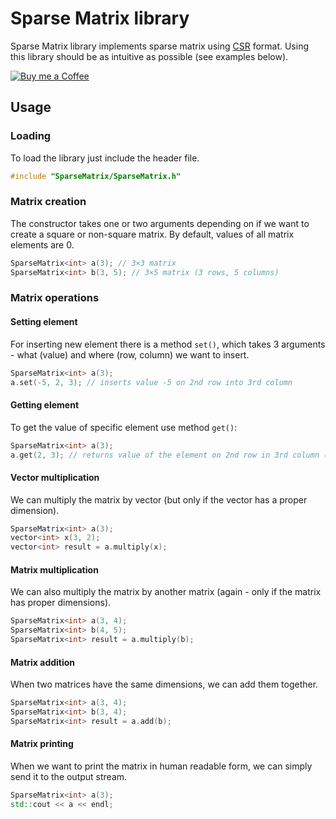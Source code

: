# Sparse Matrix library

Sparse Matrix library implements sparse matrix using [CSR](http://netlib.org/linalg/html_templates/node91.html#SECTION00931100000000000000) format. Using this library should be as intuitive as possible (see examples below).

[![Buy me a Coffee](https://www.paypalobjects.com/en_US/i/btn/btn_donate_LG.gif)](https://www.paypal.com/cgi-bin/webscr?cmd=_s-xclick&hosted_button_id=KWQJ7VTXZMZLS)

## Usage

### Loading

To load the library just include the header file.

```cpp
#include "SparseMatrix/SparseMatrix.h"
```


### Matrix creation

The constructor takes one or two arguments depending on if we want to create a square or non-square matrix. By default, values of all matrix elements are 0.

```cpp
SparseMatrix<int> a(3); // 3×3 matrix
SparseMatrix<int> b(3, 5); // 3×5 matrix (3 rows, 5 columns)
```


### Matrix operations

#### Setting element

For inserting new element there is a method `set()`, which takes 3 arguments - what (value) and where (row, column) we want to insert.

```cpp
SparseMatrix<int> a(3);
a.set(-5, 2, 3); // inserts value -5 on 2nd row into 3rd column
```

#### Getting element

To get the value of specific element use method `get()`:

```cpp
SparseMatrix<int> a(3);
a.get(2, 3); // returns value of the element on 2nd row in 3rd column (returns 0 if no value has been assigned yet)
```

#### Vector multiplication

We can multiply the matrix by vector (but only if the vector has a proper dimension).

```cpp
SparseMatrix<int> a(3);
vector<int> x(3, 2);
vector<int> result = a.multiply(x);
```

#### Matrix multiplication

We can also multiply the matrix by another matrix (again - only if the matrix has proper dimensions).

```cpp
SparseMatrix<int> a(3, 4);
SparseMatrix<int> b(4, 5);
SparseMatrix<int> result = a.multiply(b);
```

#### Matrix addition

When two matrices have the same dimensions, we can add them together.

```cpp
SparseMatrix<int> a(3, 4);
SparseMatrix<int> b(3, 4);
SparseMatrix<int> result = a.add(b);
```


#### Matrix printing

When we want to print the matrix in human readable form, we can simply send it to the output stream.

```cpp
SparseMatrix<int> a(3);
std::cout << a << endl;
```
